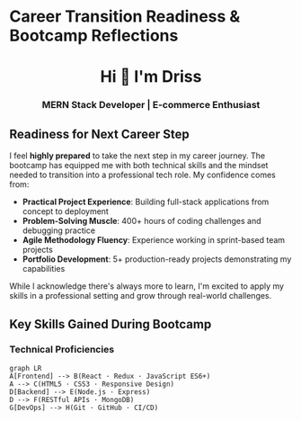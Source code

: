 # Career Transition Readiness & Bootcamp Reflections

<h1 align="center">Hi 👋 I'm Driss</h1>
<h3 align="center">MERN Stack Developer | E-commerce Enthusiast</h3>

## Readiness for Next Career Step

I feel **highly prepared** to take the next step in my career journey. The bootcamp has equipped me with both technical skills and the mindset needed to transition into a professional tech role. My confidence comes from:

- **Practical Project Experience**: Building full-stack applications from concept to deployment
- **Problem-Solving Muscle**: 400+ hours of coding challenges and debugging practice
- **Agile Methodology Fluency**: Experience working in sprint-based team projects
- **Portfolio Development**: 5+ production-ready projects demonstrating my capabilities

While I acknowledge there's always more to learn, I'm excited to apply my skills in a professional setting and grow through real-world challenges.

## Key Skills Gained During Bootcamp

### Technical Proficiencies

```mermaid
graph LR
A[Frontend] --> B(React · Redux · JavaScript ES6+)
A --> C(HTML5 · CSS3 · Responsive Design)
D[Backend] --> E(Node.js · Express)
D --> F(RESTful APIs · MongoDB)
G[DevOps] --> H(Git · GitHub · CI/CD)
```

```

```
